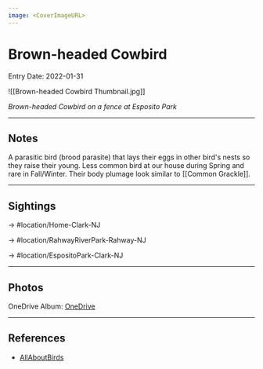 ```yaml
---
image: <CoverImageURL>
---
```


# Brown-headed Cowbird
Entry Date: 2022-01-31


![[Brown-headed Cowbird Thumbnail.jpg]]

*Brown-headed Cowbird on a fence at Esposito Park*

---------------------------------------------------------------
## Notes
A parasitic bird (brood parasite) that lays their eggs in other bird's nests so they raise their young. Less common bird at our house during Spring and rare in Fall/Winter. Their body plumage look similar to [[Common Grackle]].

---------------------------------------------------------------
## Sightings

-> #location/Home-Clark-NJ 

-> #location/RahwayRiverPark-Rahway-NJ 

-> #location/EspositoPark-Clark-NJ 

---------------------------------------------------------------
## Photos
OneDrive Album: [OneDrive](https://1drv.ms/u/s!AvaIuMdCo_w-xhvuCLO1SqqRr-nE?e=lJbm0o)

---------------------------------------------------------------
## References
- [AllAboutBirds](https://www.allaboutbirds.org/guide/Brown-headed_Cowbird/overview)
